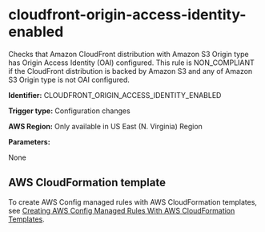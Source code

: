 # cloudfront\-origin\-access\-identity\-enabled<a name="cloudfront-origin-access-identity-enabled"></a>

Checks that Amazon CloudFront distribution with Amazon S3 Origin type has Origin Access Identity \(OAI\) configured\. This rule is NON\_COMPLIANT if the CloudFront distribution is backed by Amazon S3 and any of Amazon S3 Origin type is not OAI configured\. 

**Identifier:** CLOUDFRONT\_ORIGIN\_ACCESS\_IDENTITY\_ENABLED

**Trigger type:** Configuration changes

**AWS Region:** Only available in US East \(N\. Virginia\) Region

**Parameters:**

None  

## AWS CloudFormation template<a name="w22aac11c29c17c39c15"></a>

To create AWS Config managed rules with AWS CloudFormation templates, see [Creating AWS Config Managed Rules With AWS CloudFormation Templates](aws-config-managed-rules-cloudformation-templates.md)\.